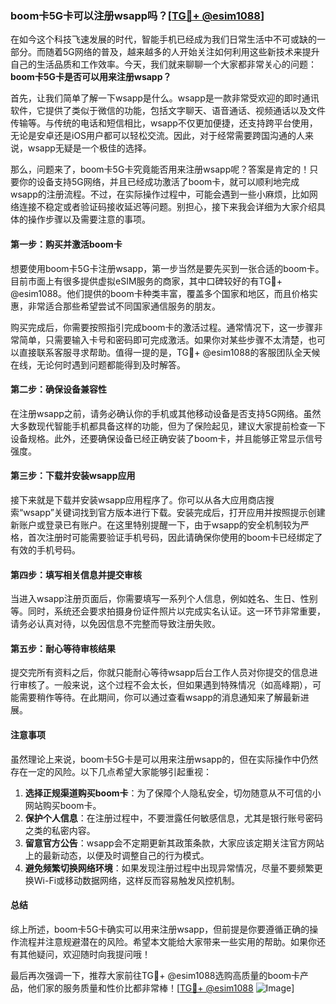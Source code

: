 ### boom卡5G卡可以注册wsapp吗？[[TG💪+ @esim1088](https://t.me/s/esim1088)]

在如今这个科技飞速发展的时代，智能手机已经成为我们日常生活中不可或缺的一部分。而随着5G网络的普及，越来越多的人开始关注如何利用这些新技术来提升自己的生活品质和工作效率。今天，我们就来聊聊一个大家都非常关心的问题：**boom卡5G卡是否可以用来注册wsapp？**

首先，让我们简单了解一下wsapp是什么。wsapp是一款非常受欢迎的即时通讯软件，它提供了类似于微信的功能，包括文字聊天、语音通话、视频通话以及文件传输等。与传统的电话和短信相比，wsapp不仅更加便捷，还支持跨平台使用，无论是安卓还是iOS用户都可以轻松交流。因此，对于经常需要跨国沟通的人来说，wsapp无疑是一个极佳的选择。

那么，问题来了，boom卡5G卡究竟能否用来注册wsapp呢？答案是肯定的！只要你的设备支持5G网络，并且已经成功激活了boom卡，就可以顺利地完成wsapp的注册流程。不过，在实际操作过程中，可能会遇到一些小麻烦，比如网络连接不稳定或者验证码接收延迟等问题。别担心，接下来我会详细为大家介绍具体的操作步骤以及需要注意的事项。

#### 第一步：购买并激活boom卡

想要使用boom卡5G卡注册wsapp，第一步当然是要先买到一张合适的boom卡。目前市面上有很多提供虚拟eSIM服务的商家，其中口碑较好的有TG💪+ @esim1088。他们提供的boom卡种类丰富，覆盖多个国家和地区，而且价格实惠，非常适合那些希望尝试不同国家通信服务的朋友。

购买完成后，你需要按照指引完成boom卡的激活过程。通常情况下，这一步骤非常简单，只需要输入卡号和密码即可完成激活。如果你对某些步骤不太清楚，也可以直接联系客服寻求帮助。值得一提的是，TG💪+ @esim1088的客服团队全天候在线，无论何时遇到问题都能得到及时解答。

#### 第二步：确保设备兼容性

在注册wsapp之前，请务必确认你的手机或其他移动设备是否支持5G网络。虽然大多数现代智能手机都具备这样的功能，但为了保险起见，建议大家提前检查一下设备规格。此外，还要确保设备已经正确安装了boom卡，并且能够正常显示信号强度。

#### 第三步：下载并安装wsapp应用

接下来就是下载并安装wsapp应用程序了。你可以从各大应用商店搜索“wsapp”关键词找到官方版本进行下载。安装完成后，打开应用并按照提示创建新账户或登录已有账户。在这里特别提醒一下，由于wsapp的安全机制较为严格，首次注册时可能需要验证手机号码，因此请确保你使用的boom卡已经绑定了有效的手机号码。

#### 第四步：填写相关信息并提交审核

当进入wsapp注册页面后，你需要填写一系列个人信息，例如姓名、生日、性别等。同时，系统还会要求拍摄身份证件照片以完成实名认证。这一环节非常重要，请务必认真对待，以免因信息不完整而导致注册失败。

#### 第五步：耐心等待审核结果

提交完所有资料之后，你就只能耐心等待wsapp后台工作人员对你提交的信息进行审核了。一般来说，这个过程不会太长，但如果遇到特殊情况（如高峰期），可能需要稍作等待。在此期间，你可以通过查看wsapp的消息通知来了解最新进展。

#### 注意事项

虽然理论上来说，boom卡5G卡是可以用来注册wsapp的，但在实际操作中仍然存在一定的风险。以下几点希望大家能够引起重视：

1. **选择正规渠道购买boom卡**：为了保障个人隐私安全，切勿随意从不可信的小网站购买boom卡。
2. **保护个人信息**：在注册过程中，不要泄露任何敏感信息，尤其是银行账号密码之类的私密内容。
3. **留意官方公告**：wsapp会不定期更新其政策条款，大家应该定期关注官方网站上的最新动态，以便及时调整自己的行为模式。
4. **避免频繁切换网络环境**：如果发现注册过程中出现异常情况，尽量不要频繁更换Wi-Fi或移动数据网络，这样反而容易触发风控机制。

#### 总结

综上所述，boom卡5G卡确实可以用来注册wsapp，但前提是你要遵循正确的操作流程并注意规避潜在的风险。希望本文能给大家带来一些实用的帮助。如果你还有其他疑问，欢迎随时向我提问哦！

最后再次强调一下，推荐大家前往TG💪+ @esim1088选购高质量的boom卡产品，他们家的服务质量和性价比都非常棒！[[TG💪+ @esim1088](https://t.me/s/esim1088) ![Image](https://i.postimg.cc/4NQfJmqS/Snipaste-2025-05-13-00-14-12.png)]